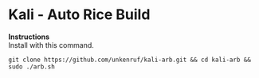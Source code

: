 # Kali - Auto Rice Build

**Instructions**  
Install with this command.
```
git clone https://github.com/unkenruf/kali-arb.git && cd kali-arb && sudo ./arb.sh
```
